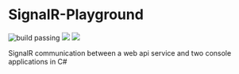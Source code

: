 # SignalR-Playground
![build passing](https://img.shields.io/teamcity/codebetter/bt428.svg)
[<img src="https://img.shields.io/badge/language-C%23-blue.svg">](https://en.wikipedia.org/wiki/C_Sharp_(programming_language))
[<img src="https://img.shields.io/badge/libraries-SignalR-blue.svg">](https://www.asp.net/signalr)

SignalR communication between a web api service and two console applications in C#
